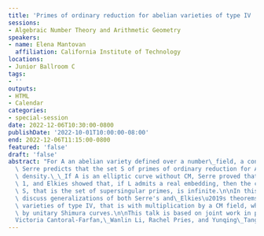 ```yaml
---
title: 'Primes of ordinary reduction for abelian varieties of type IV '
sessions:
- Algebraic Number Theory and Arithmetic Geometry
speakers:
- name: Elena Mantovan
  affiliation: California Institute of Technology
locations:
- Junior Ballroom C
tags:
- ''
outputs:
- HTML
- Calendar
categories:
- special-session
date: 2022-12-06T10:30:00-0800
publishDate: '2022-10-01T10:00:00-08:00'
end: 2022-12-06T11:15:00-0800
featured: 'false'
draft: 'false'
abstract: "For A an abelian variety defined over a number\_field, a conjecture\_of\
  \ Serre predicts that the set S of primes of ordinary reduction for A has positive\
  \ density.\_\_If A is an elliptic curve without CM, Serre proved that S has density\
  \ 1, and Elkies showed that, if L admits a real embedding, then the complement of\
  \ S, that is the set of supersingular primes, is infinite.\n\nIn this talk, I will\
  \ discuss generalizations of both Serre's and\_Elkies\u2019s theorems\_ to abelian\
  \ varieties of type IV, that is with multiplication by a CM field, which are parametrized\
  \ by unitary Shimura curves.\n\nThis talk is based on joint work in progress with\_\
  Victoria Cantoral-Farfan,\_Wanlin Li, Rachel Pries, and Yunqing\_Tang."
---
```

